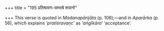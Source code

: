 +++
title = "195 प्रतिश्रावण-सम्भाषे शयानो"

+++
This verse is quoted in *Madanapārijāta* (p. 106);—and in *Aparārka* (p.
56), which explains ‘*pratiśravaṇc*’ as ‘*aṅgīkāra*’ ‘acceptance’.


